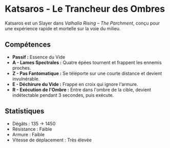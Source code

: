 
# Katsaros - Le Trancheur des Ombres

Katsaros est un Slayer dans *Valhalla Rising – The Parchment*, conçu pour une expérience rapide et mortelle sur la voie du milieu.

## Compétences
- **Passif :** Essence du Vide
- **A - Lames Spectrales :** Quatre épées tournent et frappent les ennemis proches.
- **Z - Pas Fantomatique :** Se téléporte sur une courte distance et devient invulnérable.
- **E - Déchirure du Vide :** Frappe en croix qui ignore l'armure.
- **R - Exécution de l'Ombre :** Entre dans l'ombre de la cible, devient indétectable pendant 3 secondes, puis exécute.

## Statistiques
- Dégâts : 135 → 1450
- Résistance : Faible
- Armure : Faible
- Vitesse de déplacement : Très élevée

